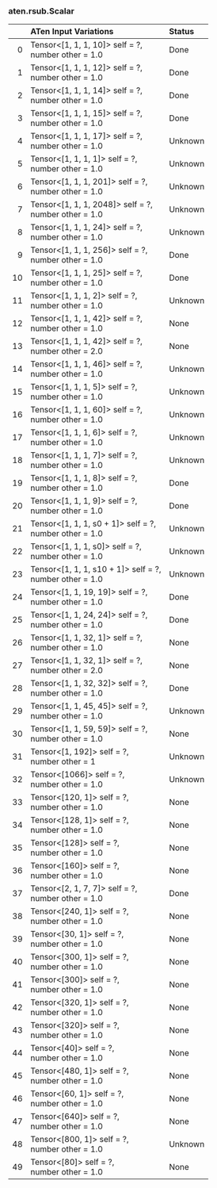 ### aten.rsub.Scalar
|    | ATen Input Variations                                      | Status   |
|---:|:-----------------------------------------------------------|:---------|
|  0 | Tensor<[1, 1, 1, 10]> self = ?,<br>number other = 1.0      | Done     |
|  1 | Tensor<[1, 1, 1, 12]> self = ?,<br>number other = 1.0      | Done     |
|  2 | Tensor<[1, 1, 1, 14]> self = ?,<br>number other = 1.0      | Done     |
|  3 | Tensor<[1, 1, 1, 15]> self = ?,<br>number other = 1.0      | Done     |
|  4 | Tensor<[1, 1, 1, 17]> self = ?,<br>number other = 1.0      | Unknown  |
|  5 | Tensor<[1, 1, 1, 1]> self = ?,<br>number other = 1.0       | Unknown  |
|  6 | Tensor<[1, 1, 1, 201]> self = ?,<br>number other = 1.0     | Unknown  |
|  7 | Tensor<[1, 1, 1, 2048]> self = ?,<br>number other = 1.0    | Unknown  |
|  8 | Tensor<[1, 1, 1, 24]> self = ?,<br>number other = 1.0      | Unknown  |
|  9 | Tensor<[1, 1, 1, 256]> self = ?,<br>number other = 1.0     | Done     |
| 10 | Tensor<[1, 1, 1, 25]> self = ?,<br>number other = 1.0      | Done     |
| 11 | Tensor<[1, 1, 1, 2]> self = ?,<br>number other = 1.0       | Unknown  |
| 12 | Tensor<[1, 1, 1, 42]> self = ?,<br>number other = 1.0      | None     |
| 13 | Tensor<[1, 1, 1, 42]> self = ?,<br>number other = 2.0      | None     |
| 14 | Tensor<[1, 1, 1, 46]> self = ?,<br>number other = 1.0      | Unknown  |
| 15 | Tensor<[1, 1, 1, 5]> self = ?,<br>number other = 1.0       | Unknown  |
| 16 | Tensor<[1, 1, 1, 60]> self = ?,<br>number other = 1.0      | Unknown  |
| 17 | Tensor<[1, 1, 1, 6]> self = ?,<br>number other = 1.0       | Unknown  |
| 18 | Tensor<[1, 1, 1, 7]> self = ?,<br>number other = 1.0       | Unknown  |
| 19 | Tensor<[1, 1, 1, 8]> self = ?,<br>number other = 1.0       | Done     |
| 20 | Tensor<[1, 1, 1, 9]> self = ?,<br>number other = 1.0       | Done     |
| 21 | Tensor<[1, 1, 1, s0 + 1]> self = ?,<br>number other = 1.0  | Unknown  |
| 22 | Tensor<[1, 1, 1, s0]> self = ?,<br>number other = 1.0      | Unknown  |
| 23 | Tensor<[1, 1, 1, s10 + 1]> self = ?,<br>number other = 1.0 | Unknown  |
| 24 | Tensor<[1, 1, 19, 19]> self = ?,<br>number other = 1.0     | Done     |
| 25 | Tensor<[1, 1, 24, 24]> self = ?,<br>number other = 1.0     | Done     |
| 26 | Tensor<[1, 1, 32, 1]> self = ?,<br>number other = 1.0      | None     |
| 27 | Tensor<[1, 1, 32, 1]> self = ?,<br>number other = 2.0      | None     |
| 28 | Tensor<[1, 1, 32, 32]> self = ?,<br>number other = 1.0     | Done     |
| 29 | Tensor<[1, 1, 45, 45]> self = ?,<br>number other = 1.0     | Unknown  |
| 30 | Tensor<[1, 1, 59, 59]> self = ?,<br>number other = 1.0     | None     |
| 31 | Tensor<[1, 192]> self = ?,<br>number other = 1             | Unknown  |
| 32 | Tensor<[1066]> self = ?,<br>number other = 1.0             | Unknown  |
| 33 | Tensor<[120, 1]> self = ?,<br>number other = 1.0           | None     |
| 34 | Tensor<[128, 1]> self = ?,<br>number other = 1.0           | None     |
| 35 | Tensor<[128]> self = ?,<br>number other = 1.0              | None     |
| 36 | Tensor<[160]> self = ?,<br>number other = 1.0              | None     |
| 37 | Tensor<[2, 1, 7, 7]> self = ?,<br>number other = 1.0       | Done     |
| 38 | Tensor<[240, 1]> self = ?,<br>number other = 1.0           | None     |
| 39 | Tensor<[30, 1]> self = ?,<br>number other = 1.0            | None     |
| 40 | Tensor<[300, 1]> self = ?,<br>number other = 1.0           | None     |
| 41 | Tensor<[300]> self = ?,<br>number other = 1.0              | None     |
| 42 | Tensor<[320, 1]> self = ?,<br>number other = 1.0           | None     |
| 43 | Tensor<[320]> self = ?,<br>number other = 1.0              | None     |
| 44 | Tensor<[40]> self = ?,<br>number other = 1.0               | None     |
| 45 | Tensor<[480, 1]> self = ?,<br>number other = 1.0           | None     |
| 46 | Tensor<[60, 1]> self = ?,<br>number other = 1.0            | None     |
| 47 | Tensor<[640]> self = ?,<br>number other = 1.0              | None     |
| 48 | Tensor<[800, 1]> self = ?,<br>number other = 1.0           | Unknown  |
| 49 | Tensor<[80]> self = ?,<br>number other = 1.0               | None     |

